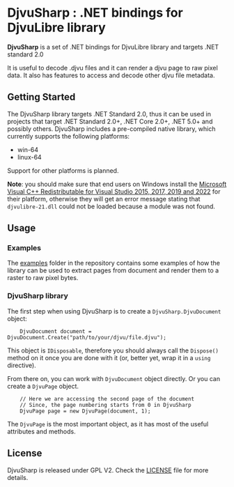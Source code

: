 # DjvuSharp : .NET bindings for DjvuLibre library

**DjvuSharp** is a set of .NET bindings for DjvuLibre library and targets .NET standard 2.0

It is useful to decode .djvu files and it can render a djvu page to raw pixel data. It also has features
to access and decode other djvu file metadata.

## Getting Started

The DjvuSharp library targets .NET Standard 2.0, thus it can be used in projects that target .NET Standard 2.0+, .NET Core 2.0+, .NET 5.0+ and possibly others. DjvuSharp includes a pre-compiled native library, which currently supports the following platforms:

- win-64
- linux-64

Support for other platforms is planned.

**Note**: you should make sure that end users on Windows install the [Microsoft Visual C++ Redistributable for Visual Studio 2015, 2017, 2019 and 2022](https://docsmicrosoft.com/en-us/cpp/windows/latest-supported-vc-redist?view=msvc-160#visual-studio-2015-2017-2019-and-2022) for their platform, otherwise they will get an error message stating that `djvulibre-21.dll` could not be loaded because a module was not found.

## Usage

### Examples

The [examples](https://github.com/Prajwal-Jadhav/DjvuSharp/tree/master/examples) folder in the repository contains some examples of how the library can be used to extract pages from document and render them to a raster to raw pixel bytes.

### DjvuSharp library

The first step when using DjvuSharp is to create a `DjvuSharp.DjvuDocument` object:

```Csharp
    DjvuDocument document = DjvuDocument.Create("path/to/your/djvu/file.djvu");
```

This object is `IDisposable`, therefore you should always call the `Dispose()` method on it once you are done with it (or, better yet, wrap it in a `using` directive).

From there on, you can work with `DjvuDocument` object directly. Or you can create a `DjvuPage` object.

```Csharp
    // Here we are accessing the second page of the document
    // Since, the page numbering starts from 0 in DjvuSharp
    DjvuPage page = new DjvuPage(document, 1);
```

The `DjvuPage` is the most important object, as it has most of the useful attributes and methods.

## License

DjvuSharp is released under GPL V2. Check the [LICENSE](https://github.com/Prajwal-Jadhav/DjvuSharp/blob/master/LICENSE) file for more details.
